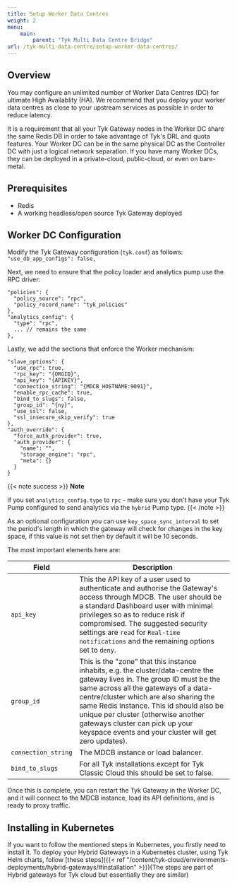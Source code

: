 ```yaml
---
title: Setup Worker Data Centres
weight: 2
menu:
    main: 
        parent: "Tyk Multi Data Centre Bridge"
url: /tyk-multi-data-centre/setup-worker-data-centres/
---
```


## Overview

You may configure an unlimited number of Worker Data Centres (DC) for ultimate High Availablity (HA). We recommend that you deploy your worker data centres as close to your upstream services as possible in order to reduce latency.

It is a requirement that all your Tyk Gateway nodes in the Worker DC share the same Redis DB in order to take advantage of Tyk's DRL and quota features.
Your Worker DC can be in the same physical DC as the Controller DC with just a logical network separation. If you have many Worker DCs, they can be deployed in a private-cloud, public-cloud, or even on bare-metal.

## Prerequisites

* Redis
* A working headless/open source Tyk Gateway deployed

## Worker DC Configuration

Modify the Tyk Gateway configuration (`tyk.conf`) as follows:
`"use_db_app_configs": false,`

Next, we need to ensure that the policy loader and analytics pump use the RPC driver:

```console
"policies": {
  "policy_source": "rpc",
  "policy_record_name": "tyk_policies"
},
"analytics_config": {
  "type": "rpc",
  ... // remains the same
},
```

Lastly, we add the sections that enforce the Worker mechanism:

```console
"slave_options": {
  "use_rpc": true,
  "rpc_key": "{ORGID}",
  "api_key": "{APIKEY}",
  "connection_string": "{MDCB_HOSTNAME:9091}",
  "enable_rpc_cache": true,
  "bind_to_slugs": false,
  "group_id": "{ny}",
  "use_ssl": false,
  "ssl_insecure_skip_verify": true
},
"auth_override": {
  "force_auth_provider": true,
  "auth_provider": {
    "name": "",
    "storage_engine": "rpc",
    "meta": {}
  }
}
```
{{< note success >}}
**Note**  

if you set `analytics_config.type` to `rpc` - make sure you don't have your Tyk Pump configured to send analytics via the `hybrid` Pump type.
{{< /note >}}


As an optional configuration you can use `key_space_sync_interval` to set the period's length in which the gateway will check for changes in the key space, if this value is not set then by default it will be 10 seconds.


The most important elements here are:

| Field         | Description    |
|---------------|----------------|
|`api_key`      |This the API key of a user used to authenticate and authorise the Gateway's access through MDCB. The user should be a standard Dashboard user with minimal privileges so as to reduce risk if compromised. The suggested security settings are `read` for `Real-time notifications` and the remaining options set to `deny`.|
|`group_id`    |This is the "zone" that this instance inhabits, e.g. the cluster/data-centre the gateway lives in. The group ID must be the same across all the gateways of a data-centre/cluster which are also sharing the same Redis instance. This id should also be unique per cluster (otherwise another gateways cluster can pick up your keyspace events and your cluster will get zero updates).
|`connection_string`     |The MDCB instance or load balancer.|
|`bind_to_slugs` | For all Tyk installations except for Tyk Classic Cloud this should be set to false.|

Once this is complete, you can restart the Tyk Gateway in the Worker DC, and it will connect to the MDCB instance, load its API definitions, and is ready to proxy traffic.

## Installing in Kubernetes
If you want to follow the mentioned steps in Kubernetes, you firstly need to install it. To deploy your Hybrid Gateways in a Kubernetes cluster, using Tyk Helm charts, follow [these steps]({{< ref "/content/tyk-cloud/environments-deployments/hybrid-gateways/#installation" >}})(The steps are part of Hybrid gateways for Tyk cloud but essentially they are similar)


